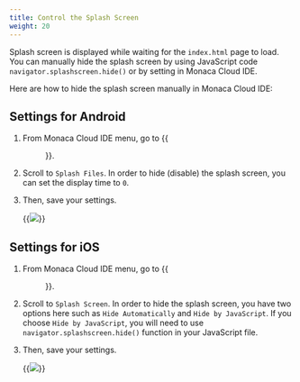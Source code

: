 ```yaml
---
title: Control the Splash Screen
weight: 20
---
```


Splash screen is displayed while waiting for the `index.html` page to
load. You can manually hide the splash screen by using JavaScript code
`navigator.splashscreen.hide()` or by setting in Monaca Cloud IDE.

Here are how to hide the splash screen manually in Monaca Cloud IDE:

## Settings for Android

1.  From Monaca Cloud IDE menu, go to {{<menu menu1="Config" menu2="Android App Settings">}}.
2.  Scroll to `Splash Files`. In order to hide (disable) the splash screen, you can set the display time to `0`.
3.  Then, save your settings.

    {{<img src="/images/tips/splashScreen/1.png">}}

## Settings for iOS

1.  From Monaca Cloud IDE menu, go to {{<menu menu1="Config" menu2="iOS App Settings">}}.
2.  Scroll to `Splash Screen`. In order to hide the splash screen, you have two options here such as `Hide Automatically` and `Hide by JavaScript`. If you choose `Hide by JavaScript`, you will need to use `navigator.splashscreen.hide()` function in your JavaScript file.
3.  Then, save your settings.

    {{<img src="/images/tips/splashScreen/2.png">}}
